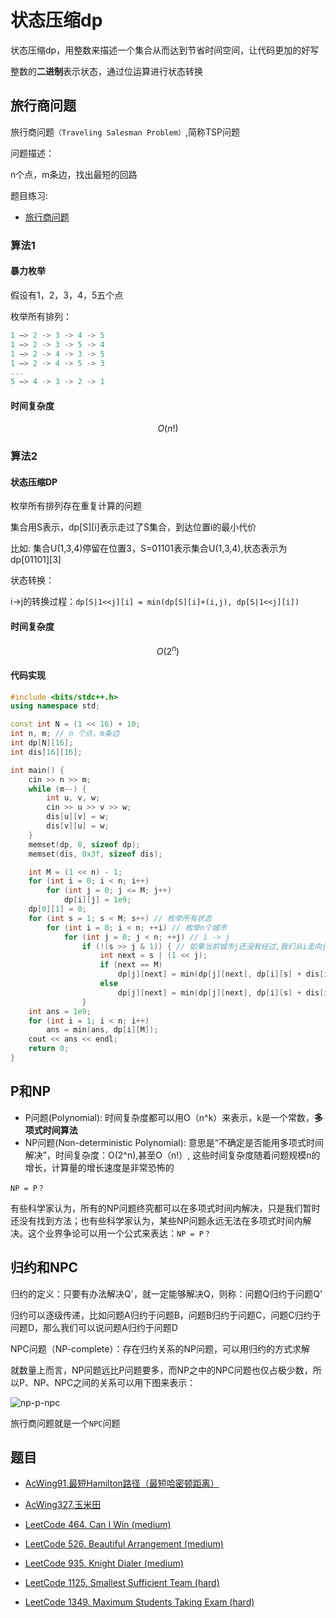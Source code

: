 # 状态压缩dp

状态压缩dp，用整数来描述一个集合从而达到节省时间空间，让代码更加的好写

整数的**二进制**表示状态，通过位运算进行状态转换

## 旅行商问题

旅行商问题`（Traveling Salesman Problem）`,简称TSP问题

问题描述：

n个点，m条边，找出最短的回路

题目练习:

- [旅行商问题](https://ac.nowcoder.com/acm/contest/547/E)

### 算法1

#### 暴力枚举

假设有1，2，3，4，5五个点

枚举所有排列：

```cpp
1 —> 2 -> 3 -> 4 -> 5
1 —> 2 -> 3 -> 5 -> 4
1 —> 2 -> 4 -> 3 -> 5
1 —> 2 -> 4 -> 5 -> 3 
...
5 —> 4 -> 3 -> 2 -> 1 
```

#### 时间复杂度

$$O(n!)$$

### 算法2

#### 状态压缩DP

枚举所有排列存在重复计算的问题

集合用S表示，dp[S][i]表示走过了S集合，到达位置i的最小代价

比如: 集合U(1,3,4)停留在位置3，S=01101表示集合U(1,3,4),状态表示为dp[01101][3]

状态转换：

i->j的转换过程：`dp[S|1<<j][i] = min(dp[S][i]+(i,j), dp[S|1<<j][i])`

#### 时间复杂度

$$O(2^n)$$

#### 代码实现

```cpp
#include <bits/stdc++.h>
using namespace std;

const int N = (1 << 16) + 10;
int n, m; // n 个点，m条边
int dp[N][16];
int dis[16][16];

int main() {
    cin >> n >> m; 
    while (m--) {
        int u, v, w;
        cin >> u >> v >> w;
        dis[u][v] = w;
        dis[v][u] = w;
    }
    memset(dp, 0, sizeof dp);
    memset(dis, 0x3f, sizeof dis);

    int M = (1 << n) - 1;
    for (int i = 0; i < n; i++)
        for (int j = 0; j <= M; j++)
            dp[i][j] = 1e9;
    dp[0][1] = 0;
    for (int s = 1; s < M; s++) // 枚举所有状态
        for (int i = 0; i < n; ++i) // 枚举n个城市
            for (int j = 0; j < n; ++j) // i -> j
                if (!(s >> j & 1)) { // 如果当前城市j还没有经过,我们从i走向j
                    int next = s | (1 << j);
                    if (next == M)
                        dp[j][next] = min(dp[j][next], dp[i][s] + dis[i][j] + dis[j][0]);
                    else
                        dp[j][next] = min(dp[j][next], dp[i][s] + dis[i][j]);
                }
    int ans = 1e9;
    for (int i = 1; i < n; i++)
        ans = min(ans, dp[i][M]);
    cout << ans << endl;
    return 0;
}
```

## P和NP

- P问题(Polynomial): 时间复杂度都可以用O（n^k）来表示，k是一个常数，**多项式时间算法**
- NP问题(Non-deterministic Polynomial): 意思是“不确定是否能用多项式时间解决”，时间复杂度：O(2^n),甚至O（n!）, 这些时间复杂度随着问题规模n的增长，计算量的增长速度是非常恐怖的

`NP = P？`

有些科学家认为，所有的NP问题终究都可以在多项式时间内解决，只是我们暂时还没有找到方法；也有些科学家认为，某些NP问题永远无法在多项式时间内解决。这个业界争论可以用一个公式来表达：`NP = P？`

## 归约和NPC

归约的定义：只要有办法解决Q'，就一定能够解决Q，则称：问题Q归约于问题Q'

归约可以逐级传递，比如问题A归约于问题B，问题B归约于问题C，问题C归约于问题D，那么我们可以说问题A归约于问题D

NPC问题（NP-complete）：存在归约关系的NP问题，可以用归约的方式求解

就数量上而言，NP问题远比P问题要多，而NP之中的NPC问题也仅占极少数，所以P、NP、NPC之间的关系可以用下图来表示：

![np-p-npc](https://muyids.oss-cn-beijing.aliyuncs.com/p-np-npc.png)

旅行商问题就是一个`NPC`问题

## 题目

- [AcWing91.最短Hamilton路径（最短哈密顿距离）](https://www.acwing.com/problem/content/93/)

- [AcWing327.玉米田](https://www.acwing.com/problem/content/description/329/)

- [LeetCode 464. Can I Win (medium)](https://github.com/muyids/leetcode/blob/master/algorithms/401-500/464.can-i-win.md)

- [LeetCode 526. Beautiful Arrangement (medium)](https://github.com/muyids/leetcode/blob/master/algorithms/501-600/526.beautiful-arrangement.md)

- [LeetCode 935. Knight Dialer (medium)](https://github.com/muyids/leetcode/blob/master/algorithms/901-1000/935.knight-dialer.md)

- [LeetCode 1125. Smallest Sufficient Team (hard)](https://github.com/muyids/leetcode/blob/master/algorithms/1101-1200/1125.smallest-sufficient-team.md)

- [LeetCode 1349. Maximum Students Taking Exam (hard)](https://github.com/muyids/leetcode/blob/master/algorithms/1301-1400/1349.maximum-students-taking-exam.md)